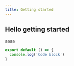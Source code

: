 ```yaml
---
title: Getting started
---
```


## Hello getting started

aaaa

```js [file.js]{2} meta-info=val
export default () => {
  console.log('Code block')
}
```
